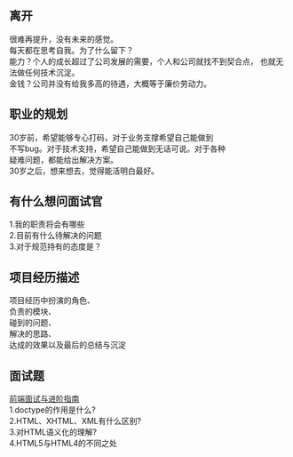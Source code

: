 ## 离开  
很难再提升，没有未来的感觉。  
每天都在思考自我。为了什么留下？  
能力？个人的成长超过了公司发展的需要，个人和公司就找不到契合点， 
也就无法做任何技术沉淀。   
金钱？公司并没有给我多高的待遇，大概等于廉价劳动力。    
## 职业的规划  
30岁前，希望能够专心打码，对于业务支撑希望自己能做到  
不写bug。对于技术支持，希望自己能做到无话可说。对于各种  
疑难问题，都能给出解决方案。  
30岁之后，想来想去，觉得能活明白最好。  

## 有什么想问面试官  
1.我的职责将会有哪些  
2.目前有什么待解决的问题  
3.对于规范持有的态度是？  
## 项目经历描述 
项目经历中扮演的角色、  
负责的模块、  
碰到的问题、  
解决的思路、  
达成的效果以及最后的总结与沉淀
## 面试题  
[前端面试与进阶指南](https://www.cxymsg.com)  
1.doctype的作用是什么?     
2.HTML、XHTML、XML有什么区别?  
3.对HTML语义化的理解?  
4.HTML5与HTML4的不同之处  

